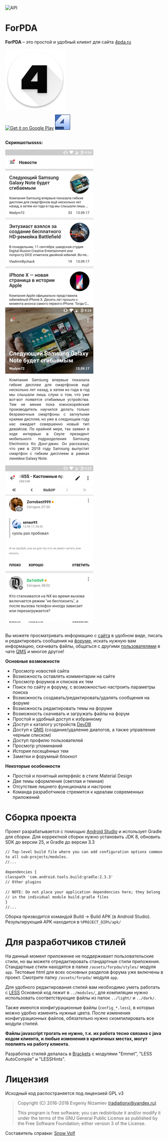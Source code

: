 ![API](https://img.shields.io/badge/API-19%2B-blue.svg?style=flat)
# ForPDA #

**ForPDA** – это простой и удобный клиент для сайта [4pda.ru](http://4pda.ru/)

<a href="http://4pda.ru/forum/index.php?showtopic=820313" target="_blank"><img src="https://raw.githubusercontent.com/RadiationX/ForPDA/master/gh_res/logo.png" height="192px" alt="Логотип ForPDA" /></a>

<a href="https://play.google.com/store/apps/details?id=ru.forpdateam.forpda"><img alt="Get it on Google Play" src="https://play.google.com/intl/ru_ru/badges/images/apps/ru-play-badge.png" height="48px"/></a>
<a href="http://4pda.ru/forum/index.php?showtopic=820313" target="_blank"><img src="https://raw.githubusercontent.com/RadiationX/ForPDA/master/gh_res/icon_4pda.png" height="48px" alt="Тема на форуме 4PDA" /></a>

##
**Скриншотыssss:**

![](https://raw.githubusercontent.com/RadiationX/ForPDA/master/gh_res/screen1.png)![](https://raw.githubusercontent.com/RadiationX/ForPDA/master/gh_res/screen2.png)![](https://raw.githubusercontent.com/RadiationX/ForPDA/master/gh_res/screen3.png)
##

Вы можете просматривать информацию с [сайта](http://4pda.ru/) в удобном виде, писать и редактировать сообщения на [форуме](http://4pda.ru/forum/index.php?act=idx), искать нужную вам информацию, скачивать файлы, общаться с другими [пользователями](http://4pda.ru/forum/index.php?act=Members) в чате [QMS](http://4pda.ru/forum/index.php?act=qms&code=no) и многое другое! 

**Основные возможности**

- Просмотр новостей сайта
- Возможность оставлять комментарии на сайте
- Просмотр форумов и списков их тем
- Поиск по сайту и форуму, с возможностью настроить параметры поиска
- Возможность создавать/редактировать/удалять сообщения на форуме
- Возможность редактировать темы на форуме
- Возможность скачивать и загружать файлы на форум
- Простой и удобный доступ к избранному
- Доступ к каталогу устройств [DevDB](http://4pda.ru/devdb)
- Доступ к [QMS](http://4pda.ru/forum/index.php?act=qms&code=no) (создание/удаление диалогов, а также управление черным списком)
- Доступ профилю пользователей
- Просмотр упоминаний
- История посещённых тем
- Заметки и форумный блокнот

**Некоторые особенности**

- Простой и понятный интерфейс в стиле Material Design
- Две темы оформления (светлая и темная)
- Отсутствие лишнего функционала и настроек
- Команда разработчиков стремится к идеалам современных приложений

##
# Сборка проекта #
Проект разрабатывается с помощью [Android Studio](https://developer.android.com/studio/index.html) и использует Gradle для сборки. Для корректной сборки нужно установить JDK 8, обновить SDK до версии 25, и Gradle до версии 3.3

    // Top-level build file where you can add configuration options common to all sub-projects/modules.
    //...
    
    dependencies {
    classpath 'com.android.tools.build:gradle:2.3.3'
    // Other plugins
    
    // NOTE: Do not place your application dependencies here; they belong
    // in the individual module build.gradle files
    }
    //...

Сборка призводится командой Build -> Build APK (в Android Studio). Результирующий APK находится в `%PROJECT_DIR%/apk/`

# Для разработчиков стилей #
На данный момент приложение не поддерживает пользовательские стили, но вы можете отредактировать стандартные стили приложения. Стандартные стили находятся в папке `/assets/forpda/styles/`  модуля `app`.
Тестовые html для всех основных разделов форума уже включены в проект. Смотрите папку `/assets/forpda/`  модуля `app`.

Для удобного редактирования стилей вам необходимо уметь работать с [LESS](http://lesscss.org/)
Основной код лежит в `../modules/`, для компиляции нужно использовать соответствующие файлы из папок `../light/` и `../dark/`.

Также имеются конфигурационные файлы (`config_*.less`), в которых можно удобно изменять нужные цвета. После изменения конфигурационных файлов, обязательно нужно скомпилировать все модули стилей.

**Файлы javascript трогать не нужно, т.к. их работа тесно связана с java кодом клиента, и любые изменения в критичных местах, могут повлиять на работу клиента.**

Разработка стилей делалась в [Brackets](http://brackets.io/) с модулями "Emmet", "LESS AutoCompile" и "LESSHints".

# Лицензия #
Исходный код распостраняется под лицензией GPL v3

> Copyright (C) 2016-2018  Evgeniy Nizamiev [(radiationx@yandex.ru)](mailto:radiationx@yandex.ru)
> 
> This program is free software; you can redistribute it and/or modify
> it under the terms of the GNU General Public License as published by
> the Free Software Foundation; either version 3 of the License.


Составитель справки: [Snow Volf](https://github.com/SnowVolf)
